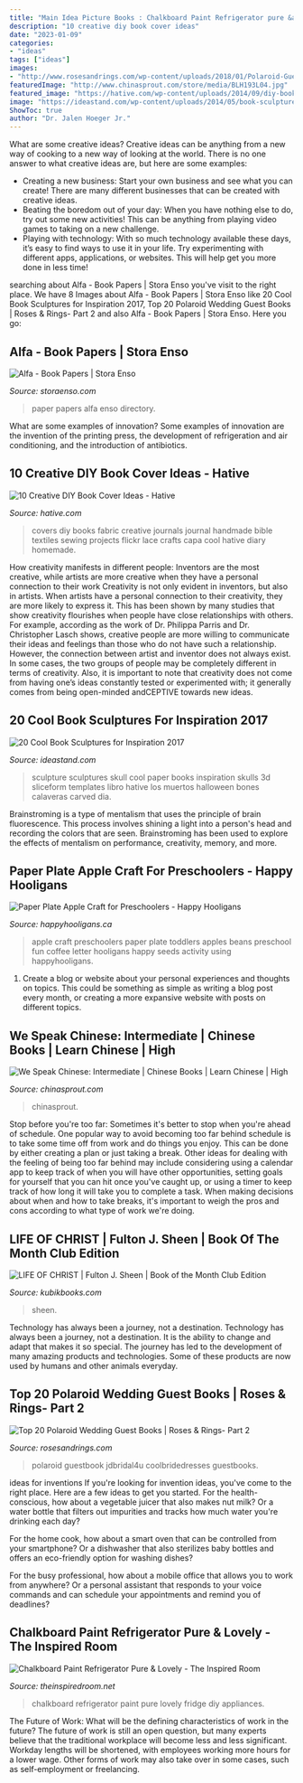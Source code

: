 ```yaml
---
title: "Main Idea Picture Books : Chalkboard Paint Refrigerator pure &amp; Lovely"
description: "10 creative diy book cover ideas"
date: "2023-01-09"
categories:
- "ideas"
tags: ["ideas"]
images:
- "http://www.rosesandrings.com/wp-content/uploads/2018/01/Polaroid-Guestbook-Rent-Cameras-and-Buy-Guestbooks.jpg"
featuredImage: "http://www.chinasprout.com/store/media/BLH193L04.jpg"
featured_image: "https://hative.com/wp-content/uploads/2014/09/diy-book-cover-ideas/8-cute-book-covers-for-girls.jpg"
image: "https://ideastand.com/wp-content/uploads/2014/05/book-sculptures/5-book-sculpture.jpg"
ShowToc: true
author: "Dr. Jalen Hoeger Jr."
---
```



What are some creative ideas?
Creative ideas can be anything from a new way of cooking to a new way of looking at the world. There is no one answer to what creative ideas are, but here are some examples: 
- Creating a new business: Start your own business and see what you can create! There are many different businesses that can be created with creative ideas.
- Beating the boredom out of your day: When you have nothing else to do, try out some new activities! This can be anything from playing video games to taking on a new challenge.
- Playing with technology: With so much technology available these days, it’s easy to find ways to use it in your life. Try experimenting with different apps, applications, or websites. This will help get you more done in less time!

	

		
searching about Alfa - Book Papers | Stora Enso you've visit to the right place. We have 8 Images about Alfa - Book Papers | Stora Enso like 20 Cool Book Sculptures for Inspiration 2017, Top 20 Polaroid Wedding Guest Books | Roses &amp; Rings- Part 2 and also Alfa - Book Papers | Stora Enso. Here you go:
		
    
## Alfa - Book Papers | Stora Enso

<img loading=lazy src="https://www.storaenso.com/-/media/images/products/paper/hero/books1200x760_alfa_directory.jpg" onerror="this.onerror=null;this.src='https://tse2.mm.bing.net/th?id=OIP.S8VkLrMQQR7CNXK20o4vUwHaEs&amp;pid=15.1';" alt="Alfa - Book Papers | Stora Enso">

_Source: storaenso.com_

>paper papers alfa enso directory. 

	

What are some examples of innovation?
Some examples of innovation are the invention of the printing press, the development of refrigeration and air conditioning, and the introduction of antibiotics.

    
## 10 Creative DIY Book Cover Ideas - Hative

<img loading=lazy src="https://hative.com/wp-content/uploads/2014/09/diy-book-cover-ideas/8-cute-book-covers-for-girls.jpg" onerror="this.onerror=null;this.src='https://tse3.mm.bing.net/th?id=OIP.bBygi3Keh8mPW5Fc2Dv8rwHaJ4&amp;pid=15.1';" alt="10 Creative DIY Book Cover Ideas - Hative">

_Source: hative.com_

>covers diy books fabric creative journals journal handmade bible textiles sewing projects flickr lace crafts capa cool hative diary homemade. 

	

How creativity manifests in different people: Inventors are the most creative, while artists are more creative when they have a personal connection to their work
Creativity is not only evident in inventors, but also in artists. When artists have a personal connection to their creativity, they are more likely to express it. This has been shown by many studies that show creativity flourishes when people have close relationships with others. For example, according as the work of Dr. Philippa Parris and Dr. Christopher Lasch shows, creative people are more willing to communicate their ideas and feelings than those who do not have such a relationship. 
However, the connection between artist and inventor does not always exist. In some cases, the two groups of people may be completely different in terms of creativity. Also, it is important to note that creativity does not come from having one’s ideas constantly tested or experimented with; it generally comes from being open-minded andCEPTIVE towards new ideas.

    
## 20 Cool Book Sculptures For Inspiration 2017

<img loading=lazy src="https://ideastand.com/wp-content/uploads/2014/05/book-sculptures/5-book-sculpture.jpg" onerror="this.onerror=null;this.src='https://tse4.mm.bing.net/th?id=OIP.KdW1DIJ2VtRMnNr49EZcsgHaLH&amp;pid=15.1';" alt="20 Cool Book Sculptures for Inspiration 2017">

_Source: ideastand.com_

>sculpture sculptures skull cool paper books inspiration skulls 3d sliceform templates libro hative los muertos halloween bones calaveras carved dia. 

	

Brainstroming is a type of mentalism that uses the principle of brain fluorescence. This process involves shining a light into a person's head and recording the colors that are seen. Brainstroming has been used to explore the effects of mentalism on performance, creativity, memory, and more.

    
## Paper Plate Apple Craft For Preschoolers - Happy Hooligans

<img loading=lazy src="http://happyhooligans.ca/wp-content/uploads/2016/03/Paper-Plate-Apple-Craft-great-preschool-craft-for-the-Letter-A-Happy-Hooligans.jpg" onerror="this.onerror=null;this.src='https://tse3.mm.bing.net/th?id=OIP.KwXjcG2I3E50KyhWW-mK0wHaLH&amp;pid=15.1';" alt="Paper Plate Apple Craft for Preschoolers - Happy Hooligans">

_Source: happyhooligans.ca_

>apple craft preschoolers paper plate toddlers apples beans preschool fun coffee letter hooligans happy seeds activity using happyhooligans. 

	

1. Create a blog or website about your personal experiences and thoughts on topics. This could be something as simple as writing a blog post every month, or creating a more expansive website with posts on different topics.

    
## We Speak Chinese: Intermediate | Chinese Books | Learn Chinese | High

<img loading=lazy src="http://www.chinasprout.com/store/media/BLH193L04.jpg" onerror="this.onerror=null;this.src='https://tse4.mm.bing.net/th?id=OIP.7jaUTOoNhuJfxRZJtyhZSAAAAA&amp;pid=15.1';" alt="We Speak Chinese: Intermediate | Chinese Books | Learn Chinese | High">

_Source: chinasprout.com_

>chinasprout. 

	

Stop before you're too far: Sometimes it's better to stop when you're ahead of schedule.
One popular way to avoid becoming too far behind schedule is to take some time off from work and do things you enjoy. This can be done by either creating a plan or just taking a break. Other ideas for dealing with the feeling of being too far behind may include considering using a calendar app to keep track of when you will have other opportunities, setting goals for yourself that you can hit once you've caught up, or using a timer to keep track of how long it will take you to complete a task. When making decisions about when and how to take breaks, it's important to weigh the pros and cons according to what type of work we're doing.

    
## LIFE OF CHRIST | Fulton J. Sheen | Book Of The Month Club Edition

<img loading=lazy src="https://www.kubikbooks.com/pictures/medium/1242419.JPG" onerror="this.onerror=null;this.src='https://tse3.mm.bing.net/th?id=OIP.gt8d4F3bwGZb-umb3eWJ1AHaJ7&amp;pid=15.1';" alt="LIFE OF CHRIST | Fulton J. Sheen | Book of the Month Club Edition">

_Source: kubikbooks.com_

>sheen. 

	

Technology has always been a journey, not a destination.
Technology has always been a journey, not a destination. It is the ability to change and adapt that makes it so special. The journey has led to the development of many amazing products and technologies. Some of these products are now used by humans and other animals everyday.

    
## Top 20 Polaroid Wedding Guest Books | Roses &amp; Rings- Part 2

<img loading=lazy src="http://www.rosesandrings.com/wp-content/uploads/2018/01/Polaroid-Guestbook-Rent-Cameras-and-Buy-Guestbooks.jpg" onerror="this.onerror=null;this.src='https://tse2.mm.bing.net/th?id=OIP.sB-D4qvWhDAHPwcQGRVkuwHaKp&amp;pid=15.1';" alt="Top 20 Polaroid Wedding Guest Books | Roses &amp; Rings- Part 2">

_Source: rosesandrings.com_

>polaroid guestbook jdbridal4u coolbridedresses guestbooks. 

	

ideas for inventions
If you're looking for invention ideas, you've come to the right place. Here are a few ideas to get you started.
For the health-conscious, how about a vegetable juicer that also makes nut milk? Or a water bottle that filters out impurities and tracks how much water you're drinking each day?

For the home cook, how about a smart oven that can be controlled from your smartphone? Or a dishwasher that also sterilizes baby bottles and offers an eco-friendly option for washing dishes?

For the busy professional, how about a mobile office that allows you to work from anywhere? Or a personal assistant that responds to your voice commands and can schedule your appointments and remind you of deadlines?

    
## Chalkboard Paint Refrigerator Pure &amp; Lovely - The Inspired Room

<img loading=lazy src="https://theinspiredroom.net/wp-content/uploads/2011/03/Pure-Lovely-chalkboard_fridge_redo_11.14.jpg" onerror="this.onerror=null;this.src='https://tse4.mm.bing.net/th?id=OIP.r0YmebWRHeLF0FeUyP9I7wHaLH&amp;pid=15.1';" alt="Chalkboard Paint Refrigerator Pure &amp; Lovely - The Inspired Room">

_Source: theinspiredroom.net_

>chalkboard refrigerator paint pure lovely fridge diy appliances. 

	

The Future of Work: What will be the defining characteristics of work in the future?
The future of work is still an open question, but many experts believe that the traditional workplace will become less and less significant. Workday lengths will be shortened, with employees working more hours for a lower wage. Other forms of work may also take over in some cases, such as self-employment or freelancing.

